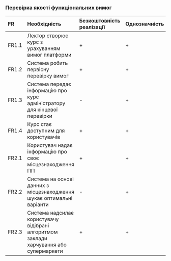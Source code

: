 ### Перевірка якості функціональних вимог
|FR|	Необхідність|	Безкоштовність реалізації|	Однозначність|	Узгодженість|	Завершеність|	Атомарність|	Здійсненність|	Відстежуваність|	Перевіряємість|
|:-     |:-         |:-          |:-     |:-          |:-   |:-           |:-           |:-         |:-    |
|FR1.1|Лектор створює курс з урахуванням вимог платформи| +| +| +| +| +| +| +| +
|FR1.2|Система робить первісну перевірку вимог| +| +| +| +| +| +| +| +
|FR1.3|Система передає інформацію про курс адміністратору для кінцевої перевірки| - | +| +| +| +| +| +| +
|FR1.4|Курс стає доступним для користувачів| +| +| +| +| +| +| +| +
|FR2.1|Користувач надає інформацію про своє місцезнаходження ПП| +| +| +| +| +| +| +| +
|FR2.2|Система на основі данних з місцезнаходження шукає оптимальні варіанти| -| +| +| +| +| +| +| +
|FR2.3|Система надсилає користувачу відібрані алгоритмом заклади харчування або супермаркети| +| +| +| +| +| +| +| +
